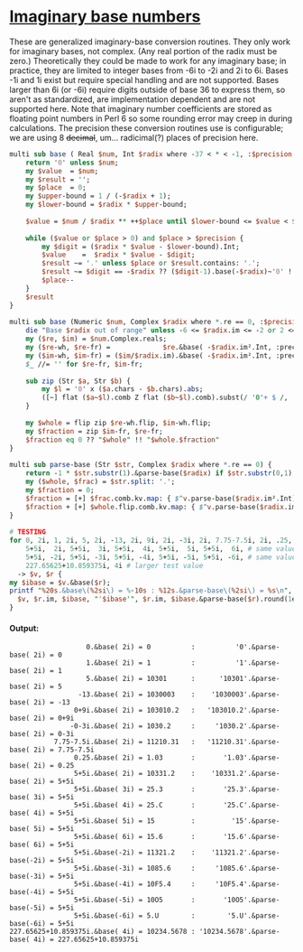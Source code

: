 [1]: http://rosettacode.org/wiki/Imaginary_base_numbers

# [Imaginary base numbers][1]

These are generalized imaginary-base conversion routines. They only work for imaginary bases, not complex. (Any real portion of the radix must be zero.) Theoretically they could be made to work for any imaginary base; in practice, they are limited to integer bases from -6i to -2i and 2i to 6i. Bases -1i and 1i exist but require special handling and are not supported. Bases larger than 6i (or -6i) require digits outside of base 36 to express them, so aren't as standardized, are implementation dependent and are not supported here. Note that imaginary number coefficients are stored as floating point numbers in Perl 6 so some rounding error may creep in during calculations. The precision these conversion routines use is configurable; we are using 8 <strike>decimal</strike>, um... radicimal(?) places of precision here.

```perl
multi sub base ( Real $num, Int $radix where -37 < * < -1, :$precision = -15 ) {
    return '0' unless $num;
    my $value  = $num;
    my $result = '';
    my $place  = 0;
    my $upper-bound = 1 / (-$radix + 1);
    my $lower-bound = $radix * $upper-bound;
 
    $value = $num / $radix ** ++$place until $lower-bound <= $value < $upper-bound;
 
    while ($value or $place > 0) and $place > $precision {
        my $digit = ($radix * $value - $lower-bound).Int;
        $value    =  $radix * $value - $digit;
        $result ~= '.' unless $place or $result.contains: '.';
        $result ~= $digit == -$radix ?? ($digit-1).base(-$radix)~'0' !! $digit.base(-$radix);
        $place--
    }
    $result
}
 
multi sub base (Numeric $num, Complex $radix where *.re == 0, :$precision = -8 ) {
    die "Base $radix out of range" unless -6 <= $radix.im <= -2 or 2 <= $radix.im <= 6;
    my ($re, $im) = $num.Complex.reals;
    my ($re-wh, $re-fr) =             $re.&base( -$radix.im².Int, :precision($precision) ).split: '.';
    my ($im-wh, $im-fr) = ($im/$radix.im).&base( -$radix.im².Int, :precision($precision) ).split: '.';
    $_ //= '' for $re-fr, $im-fr;
 
    sub zip (Str $a, Str $b) {
        my $l = '0' x ($a.chars - $b.chars).abs;
        ([~] flat ($a~$l).comb Z flat ($b~$l).comb).subst(/ '0'+ $ /, '') || '0'
    }
 
    my $whole = flip zip $re-wh.flip, $im-wh.flip;
    my $fraction = zip $im-fr, $re-fr;
    $fraction eq 0 ?? "$whole" !! "$whole.$fraction"
}
 
multi sub parse-base (Str $str, Complex $radix where *.re == 0) {
    return -1 * $str.substr(1).&parse-base($radix) if $str.substr(0,1) eq '-';
    my ($whole, $frac) = $str.split: '.';
    my $fraction = 0;
    $fraction = [+] $frac.comb.kv.map: { $^v.parse-base($radix.im².Int) * $radix ** -($^k+1) } if $frac;
    $fraction + [+] $whole.flip.comb.kv.map: { $^v.parse-base($radix.im².Int) * $radix ** $^k }
}
 
# TESTING
for 0, 2i, 1, 2i, 5, 2i, -13, 2i, 9i, 2i, -3i, 2i, 7.75-7.5i, 2i, .25, 2i, # base 2i tests
    5+5i,  2i, 5+5i,  3i, 5+5i,  4i, 5+5i,  5i, 5+5i,  6i, # same value, positive imaginary bases
    5+5i, -2i, 5+5i, -3i, 5+5i, -4i, 5+5i, -5i, 5+5i, -6i, # same value, negative imaginary bases
    227.65625+10.859375i, 4i # larger test value
  -> $v, $r {
my $ibase = $v.&base($r);
printf "%20s.&base\(%2si\) = %-10s : %12s.&parse-base\(%2si\) = %s\n",
  $v, $r.im, $ibase, "'$ibase'", $r.im, $ibase.&parse-base($r).round(1e-8).narrow;
}
```

#### Output:
```
                   0.&base( 2i) = 0          :          '0'.&parse-base( 2i) = 0
                   1.&base( 2i) = 1          :          '1'.&parse-base( 2i) = 1
                   5.&base( 2i) = 10301      :      '10301'.&parse-base( 2i) = 5
                 -13.&base( 2i) = 1030003    :    '1030003'.&parse-base( 2i) = -13
                0+9i.&base( 2i) = 103010.2   :   '103010.2'.&parse-base( 2i) = 0+9i
               -0-3i.&base( 2i) = 1030.2     :     '1030.2'.&parse-base( 2i) = 0-3i
           7.75-7.5i.&base( 2i) = 11210.31   :   '11210.31'.&parse-base( 2i) = 7.75-7.5i
                0.25.&base( 2i) = 1.03       :       '1.03'.&parse-base( 2i) = 0.25
                5+5i.&base( 2i) = 10331.2    :    '10331.2'.&parse-base( 2i) = 5+5i
                5+5i.&base( 3i) = 25.3       :       '25.3'.&parse-base( 3i) = 5+5i
                5+5i.&base( 4i) = 25.C       :       '25.C'.&parse-base( 4i) = 5+5i
                5+5i.&base( 5i) = 15         :         '15'.&parse-base( 5i) = 5+5i
                5+5i.&base( 6i) = 15.6       :       '15.6'.&parse-base( 6i) = 5+5i
                5+5i.&base(-2i) = 11321.2    :    '11321.2'.&parse-base(-2i) = 5+5i
                5+5i.&base(-3i) = 1085.6     :     '1085.6'.&parse-base(-3i) = 5+5i
                5+5i.&base(-4i) = 10F5.4     :     '10F5.4'.&parse-base(-4i) = 5+5i
                5+5i.&base(-5i) = 10O5       :       '10O5'.&parse-base(-5i) = 5+5i
                5+5i.&base(-6i) = 5.U        :        '5.U'.&parse-base(-6i) = 5+5i
227.65625+10.859375i.&base( 4i) = 10234.5678 : '10234.5678'.&parse-base( 4i) = 227.65625+10.859375i
```